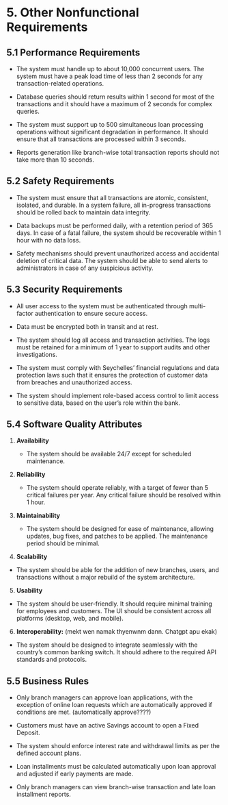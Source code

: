 # 5. Other Nonfunctional Requirements

## 5.1 Performance Requirements

-  The system must handle up to about 10,000 concurrent users. The system must have a peak load time of less than 2 seconds for any transaction-related operations.

- Database queries should return results within 1 second for most of the transactions and it should have a maximum of 2 seconds for complex queries.

- The system must support up to 500 simultaneous loan processing operations without significant degradation in performance. It should ensure that all transactions are processed within 3 seconds.

- Reports generation like branch-wise total transaction reports should not take more than 10 seconds.

## 5.2 Safety Requirements

  - The system must ensure that all transactions are atomic, consistent, isolated, and durable. In a system failure, all in-progress transactions should be rolled back to maintain data integrity.

 - Data backups must be performed daily, with a retention period of 365 days. In case of a fatal failure, the system should be recoverable within 1 hour with no data loss.

 - Safety mechanisms should prevent unauthorized access and accidental deletion of critical data. The system should be able to send alerts to administrators in case of any suspicious activity.

## 5.3 Security Requirements

 - All user access to the system must be authenticated through multi-factor authentication to ensure secure access.

 - Data must be encrypted both in transit and at rest.

 - The system should log all access and transaction activities. The logs must be retained for a minimum of 1 year to support audits and other investigations.

 - The system must comply with Seychelles’ financial regulations and data protection laws such that it ensures the protection of customer data from breaches and unauthorized access.

 - The system should implement role-based access control to limit access to sensitive data, based on the user’s role within the bank.

## 5.4 Software Quality Attributes

1. **Availability**
	- The system should be available 24/7 except for scheduled maintenance.

2. **Reliability**
	- The system should operate reliably, with a target of fewer than 5 critical failures per year. Any critical failure should be resolved within 1 hour.

1. **Maintainability**
	- The system should be designed for ease of maintenance, allowing updates, bug fixes, and patches to be applied. The maintenance period should be minimal.

 4. **Scalability**
- The system should be able for the addition of new branches, users, and transactions without a major rebuild of the system architecture.

5. **Usability**
- The system should be user-friendly. It should require minimal training for employees and customers. The UI should be consistent across all platforms (desktop, web, and mobile).

6. **Interoperability:** (mekt wen namak thyenwnm dann. Chatgpt apu ekak)
- The system should be designed to integrate seamlessly with the country’s common banking switch. It should adhere to the required API standards and protocols.

## 5.5 Business Rules

 - Only branch managers can approve loan applications, with the exception of online loan requests which are automatically approved if conditions are met. (automatically approve????)

 - Customers must have an active Savings account to open a Fixed Deposit.

 - The system should enforce interest rate and withdrawal limits as per the defined account plans.

 - Loan installments must be calculated automatically upon loan approval and adjusted if early payments are made.

 - Only branch managers can view branch-wise transaction and late loan installment reports.